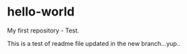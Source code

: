 # hello-world
My first repository - Test.

This is a test of readme file updated in the new branch...yup..
